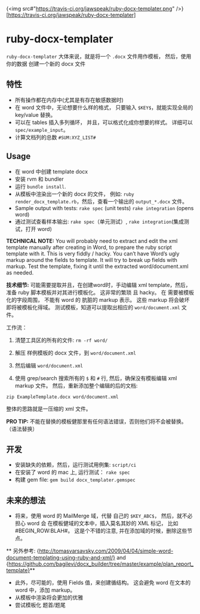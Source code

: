 {<img src#"https://travis-ci.org/jawspeak/ruby-docx-templater.png" />}[https://travis-ci.org/jawspeak/ruby-docx-templater]

# ruby-docx-templater

`ruby-docx-templater` 大体来说，就是将一个 `.docx` 文件用作模板， 然后，使用你的数据 创建一个新的 docx 文件


## 特性

* 所有操作都在内存中(尤其是有存在敏感数据时)
* 在 word 文件中，无论想要什么样的格式， 只要输入 `$KEY$`，就能实现全局的 key/value 替换。 
* 可以在 tables 插入多列循环， 并且，可以格式化成你想要的样式。 详细可以 `spec/example_input`。
* 计算文档列的总数 `#SUM:XYZ_LIST#`

##  Usage

* 在 word 中创建 template docx  
* 安装 rvm 和 bundler
* 运行 `bundle install`.
* 从模板中渲染出一个新的 docx 的文件， 例如: `ruby render_docx_template.rb`，然后，查看一个输出的 `output_*.docx` 文件。 
* Sample output with tests: `rake spec` (unit tests) `rake integration` (opens word)
* 通过测试查看样本输出: `rake spec`（单元测试）, `rake integration`(集成测试，打开 word)

__TECHNICAL NOTE:__ You will probably need to extract and edit the xml template manually after creating in Word, to prepare the ruby script template with it. This is very fiddly / hacky. You can’t have Word’s ugly markup around the fields to template. It will try to break up fields with markup. Test the template, fixing it until the extracted word/document.xml as needed.

__技术细节:__ 可能需要提取并且，在创建word时，手动编辑 xml template，然后，准备 ruby 脚本模板并对其进行模板化。 这非常的繁琐 且 hacky。 在 需要被模板化的字段周围，  不能有 word 的 肮脏的 markup 表示。 这些 markup 将会破坏 即将被模板化得域。 测试模板，知道可以提取出相应的 `word/document.xml` 文件。 


工作流：

1. 清楚工具区的所有的文件: `rm -rf word/`

2. 解压 样例模板的 docx 文件，到 `word/document.xml`

3. 然后编辑 `word/document.xml`

4. 使用 grep/search 搜索所有的 `$` 和 `#` 行, 然后，确保没有模板编辑 xml markup 文件。 然后，重新添加整个编辑的后的文档: 

  `zip ExampleTemplate.docx word/document.xml`
  
整体的思路就是一压缩的 xml 文件。  

__PRO TIP:__ 不能在替换的模板健那里有任何语法错误，否则他们将不会被替换。（语法替换）

## 开发

* 安装缺失的依赖，然后，运行测试用例集: `script/ci`
* 在安装了 word 的 mac 上, 运行测试： `rake spec`
* 构建 gem file: `gem build docx_templater.gemspec`

## 未来的想法

*  将来，使用 word 的 MailMerge 域，代替 自己的 `$KEY_ABC$`， 然后，就不必担心 word 会 在模板健域的文本中，插入莫名其妙的 XML 标记， 比如 #BEGIN_ROW:BLAH#。 这是个不错的注意, 并在添加域的时候，删除这些节点。

  ** 另外参考: {http://tomasvarsavsky.com/2009/04/04/simple-word-document-templating-using-ruby-and-xml/} and {https://github.com/bagilevi/docx_builder/tree/master/example/plan_report_template}**
* 此外，尽可能的，使用 Fields 值，来创建循结构。 这会避免 word 在文本的word 中，添加 markup。
* 从模板中渲染将会更加的优雅
* 尝试模板化 题首/题尾 
